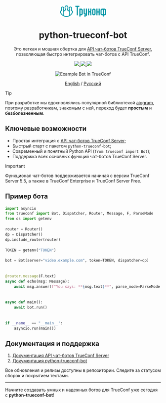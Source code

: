 <p align="center">
  <a href="https://trueconf.com" target="_blank" rel="noopener noreferrer">
    <picture>
      <source media="(prefers-color-scheme: dark)" srcset="assets/logo-cyrillic.svg" type="image/svg">
      <img width="150" src="assets/logo-cyrillic.svg" type="image/svg">
    </picture>
  </a>
</p>

<h1 align="center">python-trueconf-bot</h1>

<p align="center">Это легкая и мощная обертка для <a href="hhttps://trueconf.ru/docs/chatbot-connector/ru/overview/">API чат-ботов TrueConf Server</a>, позволяющая быстро интегрировать чат-ботов с API TrueConf.</p>

<p align="center">
    <a href="https://t.me/trueconf_chat" target="_blank">
        <img src="https://img.shields.io/badge/telegram-group-blue?style=flat-square&logo=telegram" />
    </a>
    <a href="https://chat.whatsapp.com/GY97WBzSgvD1cJG0dWEiGP">
        <img src="https://img.shields.io/badge/whatsapp-commiunity-gree?style=flat-square&logo=whatsapp" />
    </a>
    <a href="#">
        <img src="https://img.shields.io/github/stars/trueconf/python-trueconf-bot?style=social" />
    </a>
</p>

<p align="center">
  <img src="/assets/head_ru.png" alt="Example Bot in TrueConf" width="600" height="auto">
</p>

<p align="center">
  <a href="./README.md">English</a> /
  <a href="./README-ru.md">Русский</a>
</p>

> [!TIP]
> При разработке мы вдохновлялись популярной библиотекой [aiogram](https://github.com/aiogram/aiogram/), поэтому разработчикам,
> знакомым с ней, переход будет **простым** и **безболезненным**.

## Ключевые возможности

- Простая интеграция с [API чат-ботов TrueConf Server](https://trueconf.ru/docs/chatbot-connector/ru/overview/);
- Быстрый старт с пакетом `python-trueconf-bot`;
- Современный и понятный Python API (`from trueconf import Bot`);
- Поддержка всех основных функций чат-ботов TrueConf Server.

> [!IMPORTANT]
> Функционал чат-ботов поддерживается начиная с версии TrueConf Server 5.5, а также в TrueConf Enterprise и TrueConf Server Free.

## Пример бота

```python
import asyncio
from trueconf import Bot, Dispatcher, Router, Message, F, ParseMode
from os import getenv

router = Router()
dp = Dispatcher()
dp.include_router(router)

TOKEN = getenv("TOKEN")

bot = Bot(server="video.example.com", token=TOKEN, dispatcher=dp)


@router.message(F.text)
async def echo(msg: Message):
    await msg.answer(f"You says: **{msg.text}**", parse_mode=ParseMode.MARKDOWN)


async def main():
    await bot.run()


if __name__ == "__main__":
    asyncio.run(main())
```

## Документация и поддержка

1. [Документация API чат-ботов TrueConf Server](https://trueconf.ru/docs/chatbot-connector/ru/overview/)
2. [Документация python-trueconf-bot](https://trueconf.github.io/python-trueconf-bot/ru/)

Все обновления и релизы доступны в репозитории. Следите за статусом сборок и покрытием тестами.

---

Начните создавать умных и надежных ботов для TrueConf уже сегодня с **python-trueconf-bot**!
